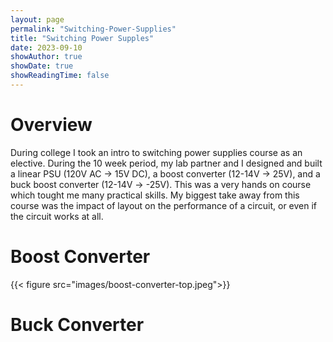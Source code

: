 ```yaml
---
layout: page
permalink: "Switching-Power-Supplies"
title: "Switching Power Supples"
date: 2023-09-10
showAuthor: true
showDate: true
showReadingTime: false
---
```


# Overview
During college I took an intro to switching power supplies course as an elective. During the 10 week period, my lab partner and I designed and built a linear PSU (120V AC -> 15V DC), a boost converter (12-14V -> 25V), and a buck boost converter (12-14V -> -25V). This was a very hands on course which tought me many practical skills. My biggest take away from this course was the impact of layout on the performance of a circuit, or even if the circuit works at all.

# Boost Converter
{{< figure src="images/boost-converter-top.jpeg">}}

# Buck Converter

